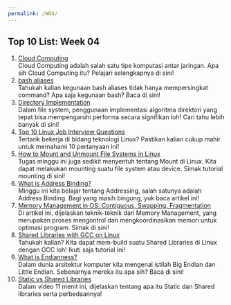 ```yaml
---
permalink: /W04/
---
```


## Top 10 List: Week 04

1. [Cloud Computing](https://www.academia.edu/42880365/Operating_System_Concepts_10th_Edition)<br>Cloud Computing adalah salah satu tipe komputasi antar jaringan. Apa sih Cloud Computing itu? Pelajari selengkapnya di sini!
2. [bash aliases](https://opensource.com/article/19/7/bash-aliases)<br>Tahukah kalian kegunaan bash aliases tidak hanya mempersingkat command? Apa saja kegunaan bash? Baca di sini!
3. [Directory Implementation](https://www.javatpoint.com/os-directory-implementation)<br>Dalam file system, penggunaan implementasi algoritma direktori yang tepat bisa mempengaruhi performa secara signifikan loh! Cari tahu lebih banyak di sini!
4. [Top 10 Linux Job Interview Questions](https://www.youtube.com/watch?v=l0QGLMwR-lY)<br>Tertarik bekerja di bidang teknologi Linux? Pastikan kalian cukup mahir untuk memahami 10 pertanyaan ini!
5. [How to Mount and Unmount File Systems in Linux](https://linuxize.com/post/how-to-mount-and-unmount-file-systems-in-linux/)<br>Tugas minggu ini juga sedikit menyentuh tentang Mount di Linux. Kita dapat melakukan mounting suatu file system atau device. Simak tutorial mounting di sini!
6. [What is Address Binding?](https://www.techwalla.com/articles/what-is-address-binding)<br>Minggu ini kita belajar tentang Addressing, salah satunya adalah Address Binding. Bagi yang masih bingung, yuk baca artikel ini!
7. [Memory Management in OS: Contiguous, Swapping, Fragmentation](https://www.guru99.com/os-memory-management.html)<br>Di artikel ini, dijelaskan teknik-teknik dari Memory Management, yang merupakan proses mengontrol dan mengkoordinasikan memori untuk optimasi program. Simak di sini!
8. [Shared Libraries with GCC on Linux](https://www.cprogramming.com/tutorial/shared-libraries-linux-gcc.html)<br>Tahukah kalian? Kita dapat mem-build suatu Shared Libraries di Linux dengan GCC loh! Ikuti saja tutorial ini!
9. [What is Endianness?](https://www.freecodecamp.org/news/what-is-endianness-big-endian-vs-little-endian/)<br>Dalam dunia arsitektur komputer kita mengenal istilah Big Endian dan Little Endian. Sebenarnya mereka itu apa sih? Baca di sini!
10. [Static vs Shared Libraries](https://www.youtube.com/watch?v=-vp9cFQCQCo)<br>Dalam video 11 menit ini, dijelaskan tentang apa itu Static dan Shared libraries serta perbedaannya!

